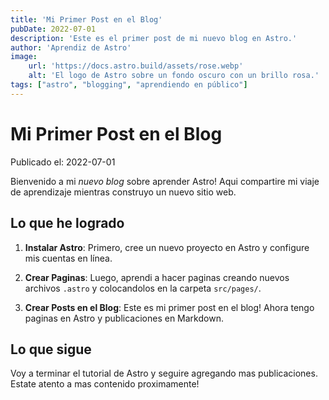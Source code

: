 ```yaml
---
title: 'Mi Primer Post en el Blog'
pubDate: 2022-07-01
description: 'Este es el primer post de mi nuevo blog en Astro.'
author: 'Aprendiz de Astro'
image:
    url: 'https://docs.astro.build/assets/rose.webp'
    alt: 'El logo de Astro sobre un fondo oscuro con un brillo rosa.'
tags: ["astro", "blogging", "aprendiendo en público"]
---
```


# Mi Primer Post en el Blog

Publicado el: 2022-07-01

Bienvenido a mi _nuevo blog_ sobre aprender Astro! Aqui compartire mi viaje de aprendizaje mientras construyo un nuevo sitio web.

## Lo que he logrado

1. **Instalar Astro**: Primero, cree un nuevo proyecto en Astro y configure mis cuentas en línea.

2. **Crear Paginas**: Luego, aprendi a hacer paginas creando nuevos archivos `.astro` y colocandolos en la carpeta `src/pages/`.

3. **Crear Posts en el Blog**: Este es mi primer post en el blog! Ahora tengo paginas en Astro y publicaciones en Markdown.

## Lo que sigue

Voy a terminar el tutorial de Astro y seguire agregando mas publicaciones. Estate atento a mas contenido proximamente!
